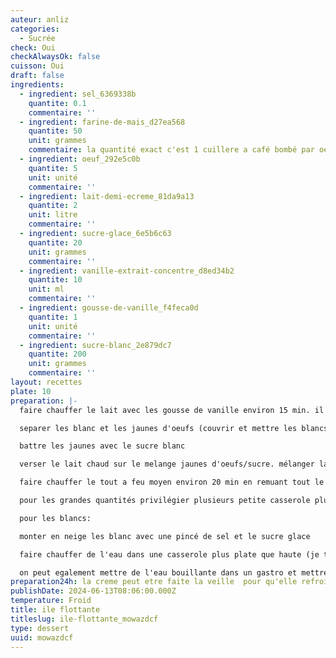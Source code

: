 ```yaml
---
auteur: anliz
categories:
  - Sucrée
check: Oui
checkAlwaysOk: false
cuisson: Oui
draft: false
ingredients:
  - ingredient: sel_6369338b
    quantite: 0.1
    commentaire: ''
  - ingredient: farine-de-mais_d27ea568
    quantite: 50
    unit: grammes
    commentaire: la quantité exact c'est 1 cuillere a café bombé par oeuf
  - ingredient: oeuf_292e5c0b
    quantite: 5
    unit: unité
    commentaire: ''
  - ingredient: lait-demi-ecreme_81da9a13
    quantite: 2
    unit: litre
    commentaire: ''
  - ingredient: sucre-glace_6e5b6c63
    quantite: 20
    unit: grammes
    commentaire: ''
  - ingredient: vanille-extrait-concentre_d8ed34b2
    quantite: 10
    unit: ml
    commentaire: ''
  - ingredient: gousse-de-vanille_f4feca0d
    quantite: 1
    unit: unité
    commentaire: ''
  - ingredient: sucre-blanc_2e879dc7
    quantite: 200
    unit: grammes
    commentaire: ''
layout: recettes
plate: 10
preparation: |-
  faire chauffer le lait avec les gousse de vanille environ 15 min. il suffit que le lait soit chaud pour infuser la vanille attention a ne jamais faire bouillir. ajouter extrait de vanille

  separer les blanc et les jaunes d'oeufs (couvrir et mettre les blancs au frigo, les blanc seront fait derniere minute)

  battre les jaunes avec le sucre blanc

  verser le lait chaud sur le melange jaunes d'oeufs/sucre. mélanger la maizena avec un peu de la preparation pour qu'elle ne fasse pas de grumeau et melanger le tout.

  faire chauffer le tout a feu moyen environ 20 min en remuant tout le temps! attention ca ne doit pas bouillir! attention ne pas faire avec une casserole en alu!

  pour les grandes quantités privilégier plusieurs petite casserole plutot qu'une grande!

  pour les blancs: 

  monter en neige les blanc avec une pincé de sel et le sucre glace

  faire chauffer de l'eau dans une casserole plus plate que haute (je trouve que dans une poele c'est cool) et faire bouilllir les blanc 2 min de chaque face en les mettant dans la casserole a la cuillere (ca forme l'ile...)

  on peut egalement mettre de l'eau bouillante dans un gastro et mettre au four 5 min mais c'est un peu plus technique...
preparation24h: la creme peut etre faite la veille  pour qu'elle refroidisse bien
publishDate: 2024-06-13T08:06:00.000Z
temperature: Froid
title: ile flottante
titleslug: ile-flottante_mowazdcf
type: dessert
uuid: mowazdcf
---
```

